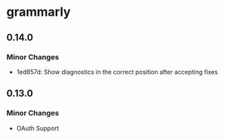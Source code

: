 # grammarly

## 0.14.0

### Minor Changes

- 1ed857d: Show diagnostics in the correct position after accepting fixes

## 0.13.0

### Minor Changes

- OAuth Support
